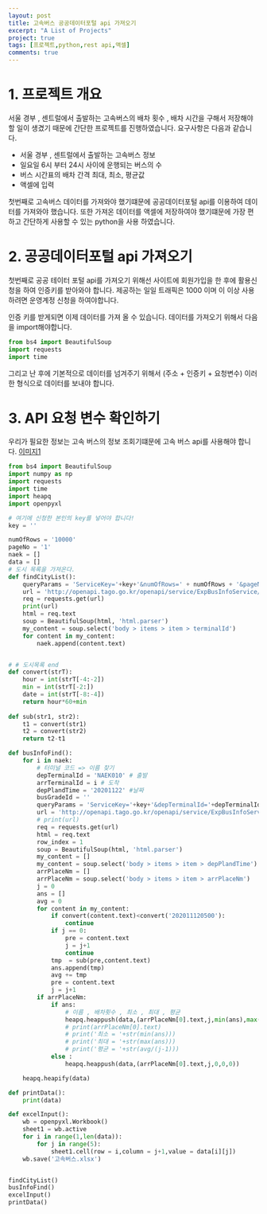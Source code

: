 ```yaml
---
layout: post
title: 고속버스 공공데이터포털 api 가져오기
excerpt: "A List of Projects"
project: true
tags: [프로젝트,python,rest api,액셀]
comments: true
---
```


# 1. 프로젝트 개요

서울 경부 , 센트럴에서 출발하는 고속버스의 배차 횟수 , 배차 시간을 구해서 저장해야할 일이 생겼기 때문에
간단한 프로젝트를 진행하였습니다. 요구사항은 다음과 같습니다.

- 서울 경부 , 센트럴에서 출발하는 고속버스 정보
- 일요일 6시 부터 24시 사이에 운행되는 버스의 수
- 버스 시간표의 배차 간격 최대, 최소, 평균값
- 액셀에 입력

첫번째로 고속버스 데이터를 가져와야 했기떄문에 공공데이터포털 api를 이용하여 데이터를 가져와야 했습니다.
또한 가져온 데이터를 액셀에 저장하여야 했기떄문에 가장 편하고 간단하게 사용할 수 있는 python을 사용 하였습니다.

# 2. 공공데이터포털 api 가져오기

첫번째로 공공 테이터 포털 api를 가져오기 위해선 사이트에 회원가입을 한 후에 활용신청을 하여 인증키를 받아와야 합니다.
제공하는 일일 트래픽은 1000 이며 이 이상 사용하려면 운영계정 신청을 하여야합니다. 

인증 키를 받게되면 이제 데이터를 가져 올 수 있습니다. 데이터를 가져오기 위해서 다음을 import해야합니다.
``` py
from bs4 import BeautifulSoup
import requests
import time
```
그리고 난 후에 기본적으로 데이터를 넘겨주기 위해서 (주소 + 인증키 + 요청변수) 이러한 형식으로 
데이터를 보내야 합니다. 


# 3. API 요청 변수 확인하기

우리가 필요한 정보는 고속 버스의 정보 조회기떄문에 고속 버스 api를 사용해야 합니다. 
[이미지1](.\img\boj\파싱\캡처.PNG)





``` python
from bs4 import BeautifulSoup
import numpy as np
import requests
import time
import heapq
import openpyxl

# 여기에 신청한 본인의 key를 넣어야 합니다!
key = ''

numOfRows = '10000'
pageNo = '1'
naek = []
data = []
# 도시 목록을 가져온다.
def findCityList():
    queryParams = 'ServiceKey='+key+'&numOfRows=' + numOfRows + '&pageNo='+pageNo
    url = 'http://openapi.tago.go.kr/openapi/service/ExpBusInfoService/getExpBusTrminlList?serviceKey='+key+'&numOfRows=1000&pageNo=1'
    req = requests.get(url)
    print(url)
    html = req.text
    soup = BeautifulSoup(html, 'html.parser')
    my_content = soup.select('body > items > item > terminalId')
    for content in my_content:
        naek.append(content.text)


# # 도시목록 end
def convert(strT):
    hour = int(strT[-4:-2])
    min = int(strT[-2:])
    date = int(strT[-8:-4])
    return hour*60+min
    
def sub(str1, str2):
    t1 = convert(str1)
    t2 = convert(str2)
    return t2-t1

def busInfoFind():
    for i in naek:
        # 터미널 코드 => 이름 찾기
        depTerminalId = 'NAEK010' # 출발
        arrTerminalId = i # 도착
        depPlandTime = '20201122' #날짜
        busGradeId = ''
        queryParams = 'ServiceKey='+key+'&depTerminalId='+depTerminalId + '&arrTerminalId='+arrTerminalId+'&depPlandTime='+depPlandTime+'&numOfRows=1000&pageNo=1'
        url = 'http://openapi.tago.go.kr/openapi/service/ExpBusInfoService/getStrtpntAlocFndExpbusInfo?'+queryParams
        # print(url)
        req = requests.get(url)
        html = req.text
        row_index = 1
        soup = BeautifulSoup(html, 'html.parser')
        my_content = []
        my_content = soup.select('body > items > item > depPlandTime')
        arrPlaceNm = []
        arrPlaceNm = soup.select('body > items > item > arrPlaceNm')
        j = 0
        ans = []
        avg = 0
        for content in my_content:
            if convert(content.text)<convert('202011120500'):
                continue
            if j == 0:
                pre = content.text
                j = j+1
                continue
            tmp  = sub(pre,content.text)
            ans.append(tmp)
            avg += tmp
            pre = content.text
            j = j+1
        if arrPlaceNm:
            if ans:
                # 이름 , 배차횟수 , 최소 , 최대 , 평균
                heapq.heappush(data,(arrPlaceNm[0].text,j,min(ans),max(ans),avg/(j-1)))
                # print(arrPlaceNm[0].text)
                # print('최소 = '+str(min(ans)))
                # print('최대 = '+str(max(ans)))
                # print('평균 = '+str(avg/(j-1)))
            else :
                heapq.heappush(data,(arrPlaceNm[0].text,j,0,0,0))

    heapq.heapify(data)

def printData():
    print(data)

def excelInput():
    wb = openpyxl.Workbook()
    sheet1 = wb.active
    for i in range(1,len(data)):   
        for j in range(5):
            sheet1.cell(row = i,column = j+1,value = data[i][j])
    wb.save('고속버스.xlsx')


findCityList()
busInfoFind()
excelInput()
printData()

```